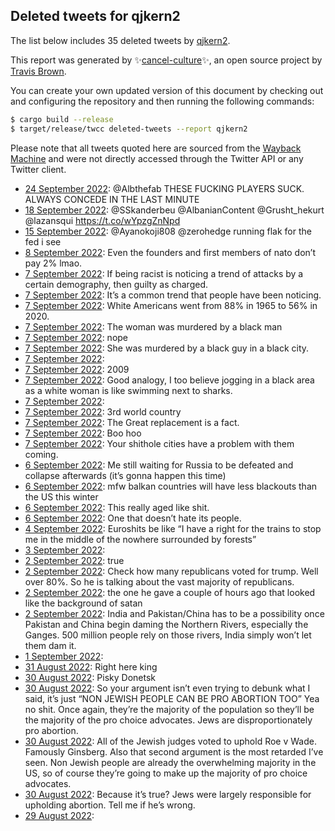 ## Deleted tweets for qjkern2

The list below includes 35 deleted tweets by
[qjkern2](https://twitter.com/qjkern2).



This report was generated by ✨[cancel-culture](https://github.com/travisbrown/cancel-culture)✨,
an open source project by [Travis Brown](https://twitter.com/travisbrown).

You can create your own updated version of this document by checking out and configuring the
repository and then running the following commands:

```bash
$ cargo build --release
$ target/release/twcc deleted-tweets --report qjkern2
```

Please note that all tweets quoted here are sourced from the
[Wayback Machine](https://web.archive.org) and were not directly accessed through the Twitter API or
any Twitter client.

* [24 September 2022](https://web.archive.org/web/20220924203522/https://twitter.com/qjkern2/status/1573773107021611009): @Albthefab THESE FUCKING PLAYERS SUCK. ALWAYS CONCEDE IN THE LAST MINUTE <!--1573773107021611009-->
* [18 September 2022](https://web.archive.org/web/20220918180910/https://twitter.com/qjkern2/status/1571561987410116613): @SSkanderbeu @AlbanianContent @Grusht_hekurt @lazansqui https://t.co/wYpzgZnNpd <!--1571561987410116613-->
* [15 September 2022](https://web.archive.org/web/20220915215047/https://twitter.com/qjkern2/status/1570530595478044672): @Ayanokoji808 @zerohedge running flak for the fed i see <!--1570530595478044672-->
* [ 8 September 2022](https://web.archive.org/web/20220908100826/https://twitter.com/qjkern2/status/1567816746504953859): Even the founders and first members of nato don’t pay 2% lmao. <!--1567816746504953859-->
* [ 7 September 2022](https://web.archive.org/web/20220908002534/https://twitter.com/qjkern2/status/1567634367303892992): If being racist is noticing a trend of attacks by a certain demography, then guilty as charged. <!--1567634367303892992-->
* [ 7 September 2022](https://web.archive.org/web/20220908002534/https://twitter.com/qjkern2/status/1567634367303892992): It’s a common trend that people have been noticing. <!--1567632646951374848-->
* [ 7 September 2022](https://web.archive.org/web/20220908171525/https://twitter.com/qjkern2/status/1567632504743464961): White Americans went from 88% in 1965 to 56% in 2020. <!--1567632504743464961-->
* [ 7 September 2022](https://web.archive.org/web/20220908134201/https://twitter.com/qjkern2/status/1567631420964618246): The woman was murdered by a black man <!--1567631420964618246-->
* [ 7 September 2022](https://web.archive.org/web/20220908100826/https://twitter.com/qjkern2/status/1567816746504953859): nope <!--1567624276550864902-->
* [ 7 September 2022](https://web.archive.org/web/20220908134201/https://twitter.com/qjkern2/status/1567631420964618246): She was murdered by a black guy in a black city. <!--1567623353854197760-->
* [ 7 September 2022](https://web.archive.org/web/20220908052759/https://twitter.com/qjkern2/status/1567621670025797632):  <!--1567621670025797632-->
* [ 7 September 2022](https://web.archive.org/web/20220908011211/https://twitter.com/qjkern2/status/1567620551711105030): 2009 <!--1567620551711105030-->
* [ 7 September 2022](https://web.archive.org/web/20220908083053/https://twitter.com/qjkern2/status/1567619185676623875): Good analogy, I too believe jogging in a black area as a white woman is like swimming next to sharks. <!--1567619185676623875-->
* [ 7 September 2022](https://web.archive.org/web/20220908032647/https://twitter.com/qjkern2/status/1567610798263894022):  <!--1567610798263894022-->
* [ 7 September 2022](https://web.archive.org/web/20220908103041/https://twitter.com/qjkern2/status/1567600761189580802): 3rd world country <!--1567600761189580802-->
* [ 7 September 2022](https://web.archive.org/web/20220908171525/https://twitter.com/qjkern2/status/1567632504743464961): The Great replacement is a fact. <!--1567599330705432579-->
* [ 7 September 2022](https://web.archive.org/web/20220908034209/https://twitter.com/qjkern2/status/1567512550949937154): Boo hoo <!--1567512550949937154-->
* [ 7 September 2022](https://web.archive.org/web/20220907132518/https://twitter.com/qjkern2/status/1567316072952389632): Your shithole cities have a problem with them coming. <!--1567316072952389632-->
* [ 6 September 2022](https://web.archive.org/web/20220907022249/https://twitter.com/qjkern2/status/1567280180955062273): Me still waiting for Russia to be defeated and collapse afterwards (it’s gonna happen this time) <!--1567280180955062273-->
* [ 6 September 2022](https://web.archive.org/web/20220906215844/https://twitter.com/qjkern2/status/1567270634102595585): mfw balkan countries will have less blackouts than the US this winter <!--1567270634102595585-->
* [ 6 September 2022](https://web.archive.org/web/20220906095553/https://twitter.com/qjkern2/status/1567088860496109568): This really aged like shit. <!--1567088860496109568-->
* [ 6 September 2022](https://web.archive.org/web/20220906161705/https://twitter.com/qjkern2/status/1566979281280016385): One that doesn’t hate its people. <!--1566979281280016385-->
* [ 4 September 2022](https://web.archive.org/web/20220904045849/https://twitter.com/qjkern2/status/1566289395510034432): Euroshits be like “I have a right for the trains to stop me in the middle of the nowhere surrounded by forests” <!--1566289395510034432-->
* [ 3 September 2022](https://web.archive.org/web/20220903072755/https://twitter.com/qjkern2/status/1565950850954043392):  <!--1565950850954043392-->
* [ 2 September 2022](https://web.archive.org/web/20220902213208/https://twitter.com/qjkern2/status/1565715554308165632): true <!--1565715554308165632-->
* [ 2 September 2022](https://web.archive.org/web/20220902084320/https://twitter.com/qjkern2/status/1565621107394334721): Check how many republicans voted for trump. Well over 80%. So he is talking about the vast majority of republicans. <!--1565621107394334721-->
* [ 2 September 2022](https://web.archive.org/web/20220902071952/https://twitter.com/qjkern2/status/1565594011095760897): the one he gave a couple of hours ago that looked like the background of satan <!--1565594011095760897-->
* [ 2 September 2022](https://web.archive.org/web/20220902054920/https://twitter.com/qjkern2/status/1565577296320139264): India and Pakistan/China has to be a possibility once Pakistan and China begin daming the Northern Rivers, especially the Ganges. 500 million people rely on those rivers, India simply won’t let them dam it. <!--1565577296320139264-->
* [ 1 September 2022](https://web.archive.org/web/20220901214855/https://twitter.com/qjkern2/status/1565346525659615234):  <!--1565346525659615234-->
* [31 August 2022](https://web.archive.org/web/20220831162223/https://twitter.com/qjkern2/status/1565003300780609536): Right here king <!--1565003300780609536-->
* [30 August 2022](https://web.archive.org/web/20220830142251/https://twitter.com/qjkern2/status/1564530431357222916): Pisky Donetsk <!--1564530431357222916-->
* [30 August 2022](https://web.archive.org/web/20220830110935/https://twitter.com/qjkern2/status/1564513974271578112): So your argument isn’t even trying to debunk what I said, it’s just “NON JEWISH PEOPLE CAN BE PRO ABORTION TOO” Yea no shit. Once again, they’re the majority of the population so they’ll be the majority of the pro choice advocates. Jews are disproportionately pro abortion. <!--1564513974271578112-->
* [30 August 2022](https://web.archive.org/web/20220830110935/https://twitter.com/qjkern2/status/1564513974271578112): All of the Jewish judges voted to uphold Roe v Wade. Famously Ginsberg. Also that second argument is the most retarded I’ve seen. Non Jewish people are already the overwhelming majority in the US, so of course they’re going to make up the majority of pro choice advocates. <!--1564510260299177984-->
* [30 August 2022](https://web.archive.org/web/20220830124324/https://twitter.com/qjkern2/status/1564495032459067392): Because it’s true? Jews were largely responsible for upholding abortion. Tell me if he’s wrong. <!--1564495032459067392-->
* [29 August 2022](https://web.archive.org/web/20220829061608/https://twitter.com/qjkern2/status/1564134517945892865):  <!--1564134517945892865-->
